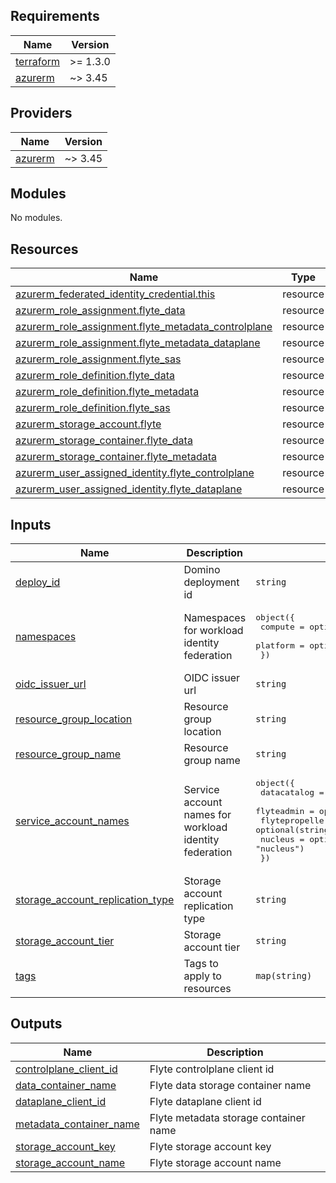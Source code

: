 <!-- BEGINNING OF PRE-COMMIT-TERRAFORM DOCS HOOK -->
## Requirements

| Name | Version |
|------|---------|
| <a name="requirement_terraform"></a> [terraform](#requirement\_terraform) | >= 1.3.0 |
| <a name="requirement_azurerm"></a> [azurerm](#requirement\_azurerm) | ~> 3.45 |

## Providers

| Name | Version |
|------|---------|
| <a name="provider_azurerm"></a> [azurerm](#provider\_azurerm) | ~> 3.45 |

## Modules

No modules.

## Resources

| Name | Type |
|------|------|
| [azurerm_federated_identity_credential.this](https://registry.terraform.io/providers/hashicorp/azurerm/latest/docs/resources/federated_identity_credential) | resource |
| [azurerm_role_assignment.flyte_data](https://registry.terraform.io/providers/hashicorp/azurerm/latest/docs/resources/role_assignment) | resource |
| [azurerm_role_assignment.flyte_metadata_controlplane](https://registry.terraform.io/providers/hashicorp/azurerm/latest/docs/resources/role_assignment) | resource |
| [azurerm_role_assignment.flyte_metadata_dataplane](https://registry.terraform.io/providers/hashicorp/azurerm/latest/docs/resources/role_assignment) | resource |
| [azurerm_role_assignment.flyte_sas](https://registry.terraform.io/providers/hashicorp/azurerm/latest/docs/resources/role_assignment) | resource |
| [azurerm_role_definition.flyte_data](https://registry.terraform.io/providers/hashicorp/azurerm/latest/docs/resources/role_definition) | resource |
| [azurerm_role_definition.flyte_metadata](https://registry.terraform.io/providers/hashicorp/azurerm/latest/docs/resources/role_definition) | resource |
| [azurerm_role_definition.flyte_sas](https://registry.terraform.io/providers/hashicorp/azurerm/latest/docs/resources/role_definition) | resource |
| [azurerm_storage_account.flyte](https://registry.terraform.io/providers/hashicorp/azurerm/latest/docs/resources/storage_account) | resource |
| [azurerm_storage_container.flyte_data](https://registry.terraform.io/providers/hashicorp/azurerm/latest/docs/resources/storage_container) | resource |
| [azurerm_storage_container.flyte_metadata](https://registry.terraform.io/providers/hashicorp/azurerm/latest/docs/resources/storage_container) | resource |
| [azurerm_user_assigned_identity.flyte_controlplane](https://registry.terraform.io/providers/hashicorp/azurerm/latest/docs/resources/user_assigned_identity) | resource |
| [azurerm_user_assigned_identity.flyte_dataplane](https://registry.terraform.io/providers/hashicorp/azurerm/latest/docs/resources/user_assigned_identity) | resource |

## Inputs

| Name | Description | Type | Default | Required |
|------|-------------|------|---------|:--------:|
| <a name="input_deploy_id"></a> [deploy\_id](#input\_deploy\_id) | Domino deployment id | `string` | n/a | yes |
| <a name="input_namespaces"></a> [namespaces](#input\_namespaces) | Namespaces for workload identity federation | <pre>object({<br>    compute  = optional(string, "domino-compute")<br>    platform = optional(string, "domino-platform")<br>  })</pre> | `{}` | no |
| <a name="input_oidc_issuer_url"></a> [oidc\_issuer\_url](#input\_oidc\_issuer\_url) | OIDC issuer url | `string` | n/a | yes |
| <a name="input_resource_group_location"></a> [resource\_group\_location](#input\_resource\_group\_location) | Resource group location | `string` | n/a | yes |
| <a name="input_resource_group_name"></a> [resource\_group\_name](#input\_resource\_group\_name) | Resource group name | `string` | n/a | yes |
| <a name="input_service_account_names"></a> [service\_account\_names](#input\_service\_account\_names) | Service account names for workload identity federation | <pre>object({<br>    datacatalog    = optional(string, "datacatalog")<br>    flyteadmin     = optional(string, "flyteadmin")<br>    flytepropeller = optional(string, "flytepropeller")<br>    nucleus        = optional(string, "nucleus")<br>  })</pre> | `{}` | no |
| <a name="input_storage_account_replication_type"></a> [storage\_account\_replication\_type](#input\_storage\_account\_replication\_type) | Storage account replication type | `string` | `"LRS"` | no |
| <a name="input_storage_account_tier"></a> [storage\_account\_tier](#input\_storage\_account\_tier) | Storage account tier | `string` | `"Standard"` | no |
| <a name="input_tags"></a> [tags](#input\_tags) | Tags to apply to resources | `map(string)` | `{}` | no |

## Outputs

| Name | Description |
|------|-------------|
| <a name="output_controlplane_client_id"></a> [controlplane\_client\_id](#output\_controlplane\_client\_id) | Flyte controlplane client id |
| <a name="output_data_container_name"></a> [data\_container\_name](#output\_data\_container\_name) | Flyte data storage container name |
| <a name="output_dataplane_client_id"></a> [dataplane\_client\_id](#output\_dataplane\_client\_id) | Flyte dataplane client id |
| <a name="output_metadata_container_name"></a> [metadata\_container\_name](#output\_metadata\_container\_name) | Flyte metadata storage container name |
| <a name="output_storage_account_key"></a> [storage\_account\_key](#output\_storage\_account\_key) | Flyte storage account key |
| <a name="output_storage_account_name"></a> [storage\_account\_name](#output\_storage\_account\_name) | Flyte storage account name |
<!-- END OF PRE-COMMIT-TERRAFORM DOCS HOOK -->
